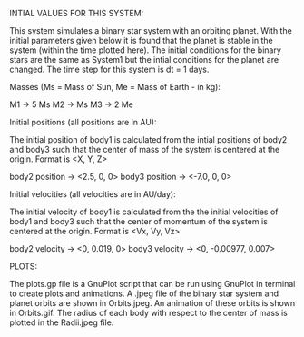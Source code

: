 INTIAL VALUES FOR THIS SYSTEM:

 This system simulates a binary star system with an orbiting planet. With the initial parameters given below it is found that the planet is stable in the system (within the time plotted here). The initial conditions for the binary stars are the same as System1 but the intial conditions for the planet are changed. The time step for this system is dt = 1 days.

 Masses (Ms = Mass of Sun, Me =  Mass of Earth - in kg):

  M1 -> 5 Ms
  M2 -> Ms
  M3 -> 2 Me 

 Initial positions (all positions are in AU):
 
  The initial position of body1 is calculated from the intial positions of body2 and body3 such that the center of mass of the system is centered at the origin. Format is <X, Y, Z>

  body2 position -> <2.5, 0, 0>
  body3 position -> <-7.0, 0, 0>

 Initial velocities (all velocities are in AU/day):

  The initial velocity of body1 is calculated from the the initial velocities of body1 and body3 such that the center of momentum of the system is centered at the origin. Format is <Vx, Vy, Vz>

  body2 velocity -> <0, 0.019, 0>
  body3 velocity -> <0, -0.00977, 0.007>

PLOTS:

 The plots.gp file is a GnuPlot script that can be run using GnuPlot in terminal to create plots and animations. A .jpeg file of the binary star system and planet orbits are shown in Orbits.jpeg. An animation of these orbits is shown in Orbits.gif. The radius of each body with respect to the center of mass is plotted in the Radii.jpeg file.